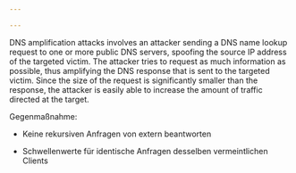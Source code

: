 ```yaml
---

---
```


DNS amplification attacks involves an attacker sending a DNS name lookup request to one or more public DNS servers, spoofing the source IP address of the targeted victim. The attacker tries to request as much information as possible, thus amplifying the DNS response that is sent to the targeted victim. Since the size of the request is significantly smaller than the response, the attacker is easily able to increase the amount of traffic directed at the target.

Gegenmaßnahme: 
* Keine rekursiven Anfragen von extern beantworten 
- Schwellenwerte für identische Anfragen desselben vermeintlichen Clients